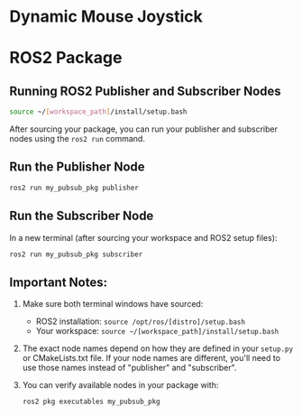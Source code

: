 # Dynamic Mouse Joystick

# ROS2 Package
## Running ROS2 Publisher and Subscriber Nodes

```bash
source ~/[workspace_path]/install/setup.bash
```

After sourcing your package, you can run your publisher and subscriber nodes using the `ros2 run` command.

## Run the Publisher Node

```bash
ros2 run my_pubsub_pkg publisher
```

## Run the Subscriber Node
In a new terminal (after sourcing your workspace and ROS2 setup files):

```bash
ros2 run my_pubsub_pkg subscriber
```

## Important Notes:

1. Make sure both terminal windows have sourced:
   - ROS2 installation: `source /opt/ros/[distro]/setup.bash`
   - Your workspace: `source ~/[workspace_path]/install/setup.bash`

2. The exact node names depend on how they are defined in your `setup.py` or CMakeLists.txt file. If your node names are different, you'll need to use those names instead of "publisher" and "subscriber".

3. You can verify available nodes in your package with:
   ```bash
   ros2 pkg executables my_pubsub_pkg
   ```
